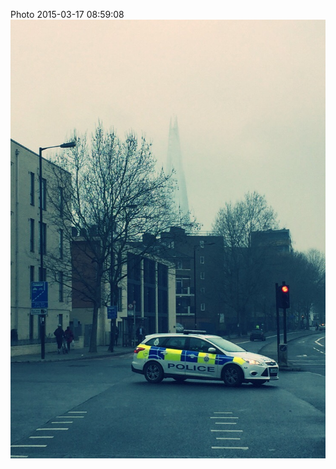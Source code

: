 <!--
title: Photo 2015-03-17 08:59:08
date: Tue Mar 17 2015 08:59:08 GMT+0000 (Greenwich Mean Time)
tags: shard,foggy,morning
-->
Photo 2015-03-17 08:59:08
![](113862039837-0.jpg)
